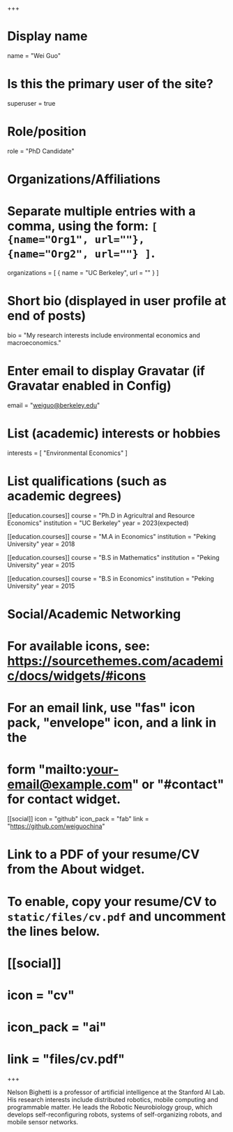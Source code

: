 +++
# Display name
name = "Wei Guo"

# Is this the primary user of the site?
superuser = true

# Role/position
role = "PhD Candidate"

# Organizations/Affiliations
#   Separate multiple entries with a comma, using the form: `[ {name="Org1", url=""}, {name="Org2", url=""} ]`.
organizations = [ { name = "UC Berkeley", url = "" } ]

# Short bio (displayed in user profile at end of posts)
bio = "My research interests include environmental economics and macroeconomics."

# Enter email to display Gravatar (if Gravatar enabled in Config)
email = "weiguo@berkeley.edu"

# List (academic) interests or hobbies
interests = [
  "Environmental Economics"
]

# List qualifications (such as academic degrees)
[[education.courses]]
  course = "Ph.D in Agricultral and Resource Economics"
  institution = "UC Berkeley"
  year = 2023(expected)

[[education.courses]]
  course = "M.A in Economics"
  institution = "Peking University"
  year = 2018

[[education.courses]]
  course = "B.S in Mathematics"
  institution = "Peking University"
  year = 2015
  
  [[education.courses]]
  course = "B.S in Economics"
  institution = "Peking University"
  year = 2015

# Social/Academic Networking
# For available icons, see: https://sourcethemes.com/academic/docs/widgets/#icons
#   For an email link, use "fas" icon pack, "envelope" icon, and a link in the
#   form "mailto:your-email@example.com" or "#contact" for contact widget.


[[social]]
  icon = "github"
  icon_pack = "fab"
  link = "https://github.com/weiguochina"

# Link to a PDF of your resume/CV from the About widget.
# To enable, copy your resume/CV to `static/files/cv.pdf` and uncomment the lines below.
# [[social]]
#   icon = "cv"
#   icon_pack = "ai"
#   link = "files/cv.pdf"

+++

Nelson Bighetti is a professor of artificial intelligence at the Stanford AI Lab. His research interests include distributed robotics, mobile computing and programmable matter. He leads the Robotic Neurobiology group, which develops self-reconfiguring robots, systems of self-organizing robots, and mobile sensor networks.

